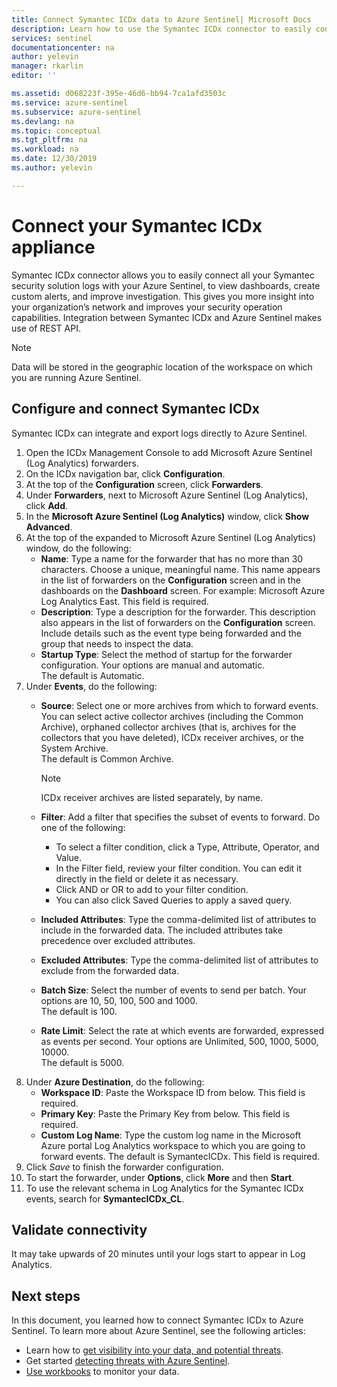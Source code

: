 ```yaml
---
title: Connect Symantec ICDx data to Azure Sentinel| Microsoft Docs
description: Learn how to use the Symantec ICDx connector to easily connect all your Symantec security solution logs with Azure Sentinel.
services: sentinel
documentationcenter: na
author: yelevin
manager: rkarlin
editor: ''

ms.assetid: d068223f-395e-46d6-bb94-7ca1afd3503c
ms.service: azure-sentinel
ms.subservice: azure-sentinel
ms.devlang: na
ms.topic: conceptual
ms.tgt_pltfrm: na
ms.workload: na
ms.date: 12/30/2019
ms.author: yelevin

---
```

# Connect your Symantec ICDx appliance 



Symantec ICDx connector allows you to easily connect all your Symantec security solution logs with your Azure Sentinel, to view dashboards, create custom alerts, and improve investigation. This gives you more insight into your organization’s network and improves your security operation capabilities. Integration between Symantec ICDx and Azure Sentinel makes use of REST API.


> [!NOTE]
> Data will be stored in the geographic location of the workspace on which you are running Azure Sentinel.

## Configure and connect Symantec ICDx 

Symantec ICDx can integrate and export logs directly to Azure Sentinel.

1. Open the ICDx Management Console to add Microsoft Azure Sentinel (Log Analytics) forwarders.
2. On the ICDx navigation bar, click **Configuration**. 
3. At the top of the **Configuration** screen, click **Forwarders**.
4. Under **Forwarders**, next to Microsoft Azure Sentinel (Log Analytics), click **Add**. 
4. In the **Microsoft Azure Sentinel (Log Analytics)** window, click **Show Advanced**. 
5. At the top of the expanded to Microsoft Azure Sentinel (Log Analytics) window, do the following:
    -	**Name**: Type a name for the forwarder that has no more than 30 characters. Choose a unique, meaningful name. This name appears in the list of forwarders on the **Configuration** screen and in the dashboards on the **Dashboard** screen. For example: Microsoft Azure Log Analytics East. This field is required.
    -	**Description**: Type a description for the forwarder. This description also appears in the list of forwarders on the **Configuration** screen. Include details such as the event type being forwarded and the group that needs to inspect the data.
    -	**Startup Type**: Select the method of startup for the forwarder configuration. Your options are manual and automatic.<br>The default is Automatic. 
6. Under **Events**, do the following: 
    - **Source**: Select one or more archives from which to forward events. You can select active collector archives (including the Common Archive), orphaned collector archives (that is, archives for the collectors that you have deleted), ICDx receiver archives, or the System Archive. <br>The default is Common Archive.
      > [!NOTE]
      > ICDx receiver archives are listed separately, by name. 
 
    - **Filter**: Add a filter that specifies the subset of events to forward. Do one of the following:
        - To select a filter condition, click a Type, Attribute, Operator, and Value. 
        - In the Filter field, review your filter condition. You can edit it directly in the field or delete it as necessary.
        - Click AND or OR to add to your filter condition.
        - You can also click Saved Queries to apply a saved query.
    - **Included Attributes**: Type the comma-delimited list of attributes to include in the forwarded data. The included attributes take precedence over excluded attributes.
    - **Excluded Attributes**: Type the comma-delimited list of attributes to exclude from the forwarded data.
    - **Batch Size**: Select the number of events to send per batch. Your options are 10, 50, 100, 500 and 1000.<br>The default is 100. 
    - **Rate Limit**: Select the rate at which events are forwarded, expressed as events per second. Your options are Unlimited, 500, 1000, 5000, 10000. <br> The default is 5000. 
7. Under **Azure Destination**, do the following: 
    - **Workspace ID**: Paste the Workspace ID from below. This field is required.
    - **Primary Key**: Paste the Primary Key  from below. This field is required.
    - **Custom Log Name**: Type the custom log name in the Microsoft Azure portal Log Analytics workspace to which you are going to forward events. The default is SymantecICDx. This field is required.
8. Click *Save* to finish the forwarder configuration. 
9. To start the forwarder, under **Options**, click **More** and then **Start**.
10. To use the relevant schema in Log Analytics for the Symantec ICDx events, search for **SymantecICDx_CL**.


## Validate connectivity

It may take upwards of 20 minutes until your logs start to appear in Log Analytics. 



## Next steps
In this document, you learned how to connect Symantec ICDx to Azure Sentinel. To learn more about Azure Sentinel, see the following articles:
- Learn how to [get visibility into your data, and potential threats](quickstart-get-visibility.md).
- Get started [detecting threats with Azure Sentinel](tutorial-detect-threats-built-in.md).
- [Use workbooks](tutorial-monitor-your-data.md) to monitor your data.


